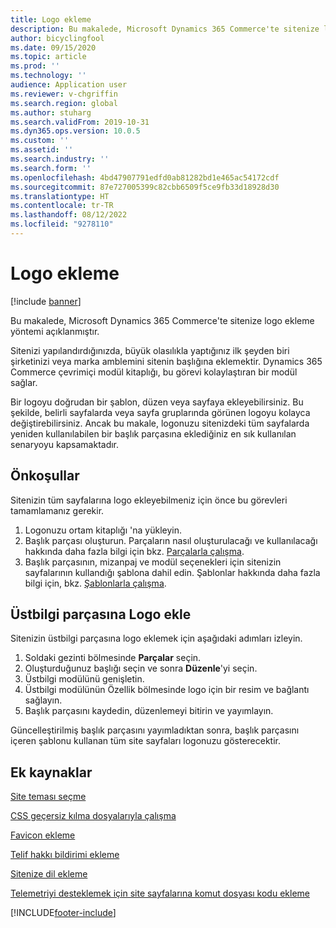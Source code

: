 ```yaml
---
title: Logo ekleme
description: Bu makalede, Microsoft Dynamics 365 Commerce'te sitenize logo ekleme yöntemi açıklanmıştır.
author: bicyclingfool
ms.date: 09/15/2020
ms.topic: article
ms.prod: ''
ms.technology: ''
audience: Application user
ms.reviewer: v-chgriffin
ms.search.region: global
ms.author: stuharg
ms.search.validFrom: 2019-10-31
ms.dyn365.ops.version: 10.0.5
ms.custom: ''
ms.assetid: ''
ms.search.industry: ''
ms.search.form: ''
ms.openlocfilehash: 4bd47907791edfd0ab81282bd1e465ac54172cdf
ms.sourcegitcommit: 87e727005399c82cbb6509f5ce9fb33d18928d30
ms.translationtype: HT
ms.contentlocale: tr-TR
ms.lasthandoff: 08/12/2022
ms.locfileid: "9278110"
---
```

# <a name="add-a-logo"></a>Logo ekleme

[!include [banner](includes/banner.md)]

Bu makalede, Microsoft Dynamics 365 Commerce'te sitenize logo ekleme yöntemi açıklanmıştır.

Sitenizi yapılandırdığınızda, büyük olasılıkla yaptığınız ilk şeyden biri şirketinizi veya marka amblemini sitenin başlığına eklemektir. Dynamics 365 Commerce çevrimiçi modül kitaplığı, bu görevi kolaylaştıran bir modül sağlar.

Bir logoyu doğrudan bir şablon, düzen veya sayfaya ekleyebilirsiniz. Bu şekilde, belirli sayfalarda veya sayfa gruplarında görünen logoyu kolayca değiştirebilirsiniz. Ancak bu makale, logonuzu sitenizdeki tüm sayfalarda yeniden kullanılabilen bir başlık parçasına eklediğiniz en sık kullanılan senaryoyu kapsamaktadır.

## <a name="prerequisites"></a>Önkoşullar

Sitenizin tüm sayfalarına logo ekleyebilmeniz için önce bu görevleri tamamlamanız gerekir.

1. Logonuzu ortam kitaplığı 'na yükleyin.
1. Başlık parçası oluşturun. Parçaların nasıl oluşturulacağı ve kullanılacağı hakkında daha fazla bilgi için bkz. [Parçalarla çalışma](work-with-fragments.md).
1. Başlık parçasının, mizanpaj ve modül seçenekleri için sitenizin sayfalarının kullandığı şablona dahil edin. Şablonlar hakkında daha fazla bilgi için, bkz. [Şablonlarla çalışma](work-with-templates.md).

## <a name="add-a-logo-to-a-header-fragment"></a>Üstbilgi parçasına Logo ekle

Sitenizin üstbilgi parçasına logo eklemek için aşağıdaki adımları izleyin.

1. Soldaki gezinti bölmesinde **Parçalar** seçin.
1. Oluşturduğunuz başlığı seçin ve sonra **Düzenle**'yi seçin.
1. Üstbilgi modülünü genişletin.
1. Üstbilgi modülünün Özellik bölmesinde logo için bir resim ve bağlantı sağlayın. 
1. Başlık parçasını kaydedin, düzenlemeyi bitirin ve yayımlayın.

Güncelleştirilmiş başlık parçasını yayımladıktan sonra, başlık parçasını içeren şablonu kullanan tüm site sayfaları logonuzu gösterecektir.

## <a name="additional-resources"></a>Ek kaynaklar

[Site teması seçme](select-site-theme.md)

[CSS geçersiz kılma dosyalarıyla çalışma](css-override-files.md)

[Favicon ekleme](add-favicon.md)

[Telif hakkı bildirimi ekleme](add-copyright-notice.md)

[Sitenize dil ekleme](add-languages-to-site.md)

[Telemetriyi desteklemek için site sayfalarına komut dosyası kodu ekleme](add-telemetry.md)



[!INCLUDE[footer-include](../includes/footer-banner.md)]
